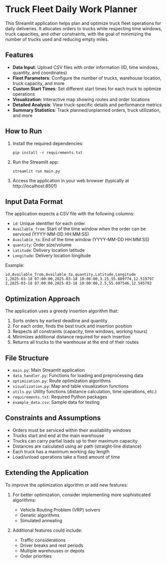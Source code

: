 # Truck Fleet Daily Work Planner

This Streamlit application helps plan and optimize truck fleet operations for daily deliveries. It allocates orders to trucks while respecting time windows, truck capacities, and other constraints, with the goal of minimizing the number of trucks used and reducing empty miles.

## Features

- **Data Input**: Upload CSV files with order information (ID, time windows, quantity, and coordinates)
- **Fleet Parameters**: Configure the number of trucks, warehouse location, truck capacity, and more
- **Custom Start Times**: Set different start times for each truck to optimize operations
- **Visualization**: Interactive map showing routes and order locations
- **Detailed Analysis**: View truck-specific details and performance metrics
- **Summary Statistics**: Track planned/unplanned orders, truck utilization, and more

## How to Run

1. Install the required dependencies:
   ```
   pip install -r requirements.txt
   ```

2. Run the Streamlit app:
   ```
   streamlit run main.py
   ```

3. Access the application in your web browser (typically at http://localhost:8501)

## Input Data Format

The application expects a CSV file with the following columns:
- `id`: Unique identifier for each order
- `Available_from`: Start of the time window when the order can be serviced (YYYY-MM-DD HH:MM:SS)
- `Available_to`: End of the time window (YYYY-MM-DD HH:MM:SS)
- `quantity`: Order size/volume
- `Latitude`: Delivery location latitude
- `Longitude`: Delivery location longitude

Example:
```
id,Available_from,Available_to,quantity,Latitude,Longitude
1,2025-03-18 07:00:00,2025-03-18 10:00:00,3.25,55.689774,12.519797
2,2025-03-18 07:00:00,2025-03-18 10:00:00,2.5,55.697546,12.585792
```

## Optimization Approach

The application uses a greedy insertion algorithm that:
1. Sorts orders by earliest deadline and quantity
2. For each order, finds the best truck and insertion position
3. Respects all constraints (capacity, time windows, working hours)
4. Minimizes additional distance required for each insertion
5. Returns all trucks to the warehouse at the end of their routes

## File Structure

- `main.py`: Main Streamlit application
- `data_handler.py`: Functions for loading and preprocessing data
- `optimization.py`: Route optimization algorithms
- `visualization.py`: Map and table visualization functions
- `utils.py`: Utility functions (distance calculation, time operations, etc.)
- `requirements.txt`: Required Python packages
- `example_data.csv`: Sample data for testing

## Constraints and Assumptions

- Orders must be serviced within their availability windows
- Trucks start and end at the main warehouse
- Trucks can carry partial loads up to their maximum capacity
- Distances are calculated using air path (straight-line distance)
- Each truck has a maximum working day length
- Load/unload operations take a fixed amount of time

## Extending the Application

To improve the optimization algorithm or add new features:

1. For better optimization, consider implementing more sophisticated algorithms:
   - Vehicle Routing Problem (VRP) solvers
   - Genetic algorithms
   - Simulated annealing

2. Additional features could include:
   - Traffic considerations
   - Driver breaks and rest periods
   - Multiple warehouses or depots
   - Order priorities
